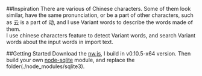 ##Inspiration
There are various of Chinese characters. Some of them look similar, have the same pronunciation, or be a part of other characters, such as 云 is a part of 动, and I use Variant words to describe the words made of them.    
I use chinese characters feature to detect Variant words, and search Variant words about the input words in import text.

##Getting Started
Download the [nw.js](https://github.com/nwjs/nw.js), I build in v0.10.5-x64 version. Then build your own [node-sqlite](https://github.com/mapbox/node-sqlite3) module, and replace the folder(./node_modules/sqlite3).